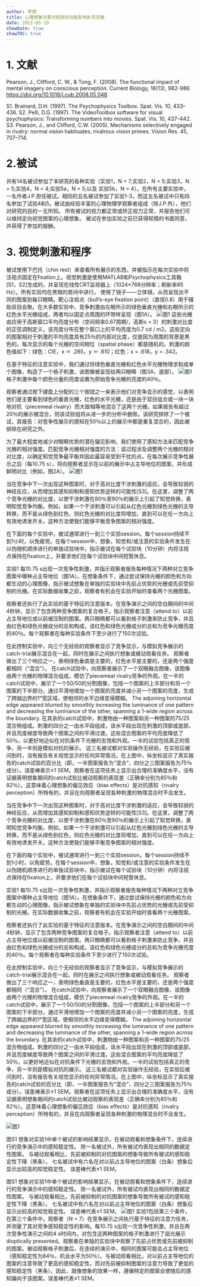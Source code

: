 ```yaml
---
author: 李想
title: 心理想象对意识知觉的功能影响补充文献
date: 2021-05-19
showDate: true
showTOC: true
---
```

# 1.	文献
Pearson, J., Clifford, C. W., & Tong, F. (2008). The functional impact of mental imagery on conscious perception. Current Biology, 18(13), 982-986. https://doi.org/10.1016/j.cub.2008.05.048

S1. Brainard, D.H. (1997). The Psychophysics Toolbox. Spat. Vis. 10, 433–436.
S2. Pelli, D.G. (1997). The VideoToolbox software for visual psychophysics: Transforming numbers into movies. Spat. Vis. 10, 437–442.
S3. Pearson, J., and Clifford, C.W. (2005). Mechanisms selectively engaged in rivalry: normal vision habituates, rivalrous vision primes. Vision Res.
45, 707–714.

# 2.被试
共有14名被试参加了本研究的各种实验（实验1，N = 7;实验2，N = 5;实验3，N = 5;实验4，N = 4;实验5a，N = 5;以及 实验5b，N = 4）。在所有主要实验中，一名作者J.P.担任被试。相同的五名被试参加了实验1-3，而这五名被试中只有四名参加了试验4和5。被试由经验丰富的心理物理学观察者组成（除J.P.外），他们对研究的目的一无所知。 所有被试的视力都正常或矫正视力正常，并报告他们可以维持定向视觉图案的心理想象。 被试在参加实验之前已获得知情的书面同意，并获得了参加的报酬。

# 3. 视觉刺激和程序
被试使用下巴托（chin rest）来查看所有展示的东西，并被指示在每次实验中将注视点固定在fixation上。视觉刺激是使用MATLAB和Psychophysics工具箱[S1，S2]生成的，并呈现在线性CRT监视器上（1024×768分辨率；刷新率85 Hz）。所有实验均在黑暗的房间中进行。
使用了镜子——立体镜，从而呈现出不同的图案到每只眼睛。靶心注视点（bull’s-eye fixation point）（直径0.8）用于辅助双目会聚。在大多数实验中，竞争刺激由左眼所示的绿色垂直光栅和右眼所示的红色水平光栅组成，两者均以固定点周围的环带样呈现（图1A）。
![图1](../Supporting_Information/2021-05-19-LX2-Fig1.png)
这些光栅由应用于高斯窗口平均亮度分布（空间频率0.67周期/，高斯s = 3）的刺激对比度的正弦调制定义，该亮度分布在整个窗口上的平均亮度为0.7 cd / m2。这些定向的图案相对于刺激的平均亮度具有25％的内部对比度，仅是因为周围的背景是黑色的。每次显示的每个光栅的空间相位（spatial phase）都是随机的。刺激的颜色值如下：绿色：CIE，x ＝ .285，y ＝ .610；红色：x = .618，y = .342。

在基于特征的注意实验中，我们通过将绿色垂直光栅和红色水平光栅物理求和成单个图像，构造了一个格子刺激，该图像被呈现给两只眼睛（图3A，底部）。
![图1](../Supporting_Information/2021-05-19-LX2-Fig2.png)
格子刺激中每个颜色分量的亮度设置为原始竞争光栅的亮度的40％。 

观察者通过按下键盘上分配的三个按钮之一来表示他们对竞争显示的感觉，以表明他们是主要看到绿色的垂直光栅，红色的水平光栅，还是由于双目组合或一块一块地对抗（piecemeal rivalry）而大致相等地混合了这两个光栅。如果报告有超过20％的展示被混合，则该试验组将从进一步的分析中删除。该研究排除了一个被试，其报告：对竞争性展示的感知在50％以上的展示中都是重复混合的，因此被排除在研究之外。

为了最大程度地减少对眼睛优势的潜在偏见影响，我们使用了感知方法来匹配竞争光栅的相对强度。匹配竞争光栅相对强度的方法：该过程涉及调整两个光栅的相对对比度，以确定知觉竞争最平衡并因此最容易受到干扰的点。在每次展示竞争性展示之后（每10.75 s），将向观察者显示在以前的展示中占主导地位的图案，并形成鲜明对比（例如，图2A）。
![图1](../Supporting_Information/2021-05-19-LX2-Fig3.png)

当在竞争中下一次出现这种图案时，对于高对比度干涉刺激的适应，会导致较弱的神经反应，从而增加其感知抑制和感知优势逆转的可能性[S3]。在这里，调整了两个竞争光栅的对比度，以使干涉刺激在80％至90％的展示上引起了知觉转换，表明知觉竞争均衡。例如，如果一个干涉刺激可以引起从红色光栅到绿色光栅的主导转换，而不是从绿色到红色，则红色光栅的对比度将增加，直到可以在任一方向上有效地诱发开关。这种方法使我们能够平衡竞争图案的相对强度。

在下面的每个实验中，被试通常进行一到三个实验session。每个session持续不到1小时，以免疲劳。在每个session中，想象，知觉和/或注意的实验条件发生在以伪随机顺序进行的单独试验块中。指示被试在每个试验块（10分钟）内将注视点保持在fixation上，并要求他们在每个试验块中间短暂休息。

实验1
每10.75 s出现一次竞争性刺激，并指示观察者报告每种情况下两种对立竞争图案中哪种占主导地位（图1A）。在想象条件下，通过尝试保持光栅的颜色和方向都生动的心理图像，指示被试想象在单独的实验块中先前占优势的光栅或先前受抑制的光栅。在实际数据收集之前，观察者有机会在实验开始时查看两个光栅图案。

观察者还执行了此实验的基于特征的注意版本。在竞争演示之间的空白期间的中间4秒钟，显示了包含两种竞争图案的复合格子。指示观察者注意（attend to）以前占主导地位或以前被压制的图案。两只眼睛都可以看到格子刺激来防止竞争，并且由红色和绿色光栅成分的总和构成，该红色和绿色光栅成分的总和为竞争光栅亮度的40％。每个观察者在每种实验条件下至少进行了150次试验。

在此控制实验中，向三个无经验的观察者显示了竞争显示，与模拟竞争展示的catch-trial展示混合在一起，同时在展示之间执行想象或被动观看任务。
观察者做出了三个响应之一，表明绿色垂直是主要的，红色水平是主要的，还是两个强度都相同（“混合”）。
在catch试验中，向观察者展示了一个双眼融合图像，该图像由两个光栅的物理混合组成，模仿了piecemeal rivalry竞争的外观。在一半的catch试验中，展示了一个50/50的分割图像，包括一个图案的上半部分和另一个图案的下半部分。通过平滑地增加一个图案的亮度并减小另一个图案的亮度，生成了跨越边界的1°宽区域，使相邻的水平边缘变得模糊。
The adjoining horizontal edge appeared blurred by smoothly increasing the luminance of one pattern and decreasing the luminance of the other, spanning a 1-wide region across the boundary.
在其余的catch试验中，刺激物由一种图案和另一种图案的75/25混合物组成。刺激的四分之一由水平段组成，该水平段出现在刺激的顶部或底部，并且亮度梯度导致两个图案之间的平滑过渡。这些混合图案的平均亮度降低了50％，以更好地近似在对抗条件下光栅的去饱和外观。一半的试验包括真正的竞争，另一半则是模拟对抗的展示。
这三名被试都对实验操作无经验，在实验后被问到时，没有报告有关视觉显示的任何异常情况。在上图中，纵坐标显示了真实报告的catch试验的百分比（即，一半图案报告为“混合”，四分之三图案报告为75％成分）。误差棒表示±1 SEM。观察者在这项任务上显示出合理的准确度水平，没有证据表明想象期间的catch试验比被动观察的表现差（正确率分别为85％和82％）。这意味着心理想象的偏见效应（bias effects）是对抗感知（rivalry perception）所特有的，并且在向观察者呈现各种刺激的物理混合时不会发生。

当在竞争中下一次出现这种图案时，对于高对比度干涉刺激的适应，会导致较弱的神经反应，从而增加其感知抑制和感知优势逆转的可能性[S3]。在这里，调整了两个竞争光栅的对比度，以使干涉刺激在80％至90％的展示上引起了知觉转换，表明知觉竞争均衡。例如，如果一个干涉刺激可以引起从红色光栅到绿色光栅的主导转换，而不是从绿色到红色，则红色光栅的对比度将增加，直到可以在任一方向上有效地诱发开关。这种方法使我们能够平衡竞争图案的相对强度。

在下面的每个实验中，被试通常进行一到三个实验session。每个session持续不到1小时，以免疲劳。在每个session中，想象，知觉和/或注意的实验条件发生在以伪随机顺序进行的单独试验块中。指示被试在每个试验块（10分钟）内将注视点保持在fixation上，并要求他们在每个试验块中间短暂休息。

实验1
每10.75 s出现一次竞争性刺激，并指示观察者报告每种情况下两种对立竞争图案中哪种占主导地位（图1A）。在想象条件下，通过尝试保持光栅的颜色和方向都生动的心理图像，指示被试想象在单独的实验块中先前占优势的光栅或先前受抑制的光栅。在实际数据收集之前，观察者有机会在实验开始时查看两个光栅图案。

观察者还执行了此实验的基于特征的注意版本。在竞争演示之间的空白期间的中间4秒钟，显示了包含两种竞争图案的复合格子。指示观察者注意（attend to）以前占主导地位或以前被压制的图案。两只眼睛都可以看到格子刺激来防止竞争，并且由红色和绿色光栅成分的总和构成，该红色和绿色光栅成分的总和为竞争光栅亮度的40％。每个观察者在每种实验条件下至少进行了150次试验。

在此控制实验中，向三个无经验的观察者显示了竞争显示，与模拟竞争展示的catch-trial展示混合在一起，同时在展示之间执行想象或被动观看任务。
观察者做出了三个响应之一，表明绿色垂直是主要的，红色水平是主要的，还是两个强度都相同（“混合”）。
在catch试验中，向观察者展示了一个双眼融合图像，该图像由两个光栅的物理混合组成，模仿了piecemeal rivalry竞争的外观。在一半的catch试验中，展示了一个50/50的分割图像，包括一个图案的上半部分和另一个图案的下半部分。通过平滑地增加一个图案的亮度并减小另一个图案的亮度，生成了跨越边界的1°宽区域，使相邻的水平边缘变得模糊。
The adjoining horizontal edge appeared blurred by smoothly increasing the luminance of one pattern and decreasing the luminance of the other, spanning a 1-wide region across the boundary.
在其余的catch试验中，刺激物由一种图案和另一种图案的75/25混合物组成。刺激的四分之一由水平段组成，该水平段出现在刺激的顶部或底部，并且亮度梯度导致两个图案之间的平滑过渡。这些混合图案的平均亮度降低了50％，以更好地近似在对抗条件下光栅的去饱和外观。一半的试验包括真正的竞争，另一半则是模拟对抗的展示。
这三名被试都对实验操作无经验，在实验后被问到时，没有报告有关视觉显示的任何异常情况。在上图中，纵坐标显示了真实报告的catch试验的百分比（即，一半图案报告为“混合”，四分之三图案报告为75％成分）。误差棒表示±1 SEM。观察者在这项任务上显示出合理的准确度水平，没有证据表明想象期间的catch试验比被动观察的表现差（正确率分别为85％和82％）。这意味着心理想象的偏见效应（bias effects）是对抗感知（rivalry perception）所特有的，并且在向观察者呈现各种刺激的物理混合时不会发生。


![图1](../Supporting_Information/2021-05-19-LX2-Fig4.png)

图S1 想象对实验1中单个被试的影响结果显示，在被动观看和想象条件下，连续进行的竞争演示中的感知稳定性。 除一名被试外，所有被试均表现出相同的数据定性图案。 与被动观看相比，先前被抑制的对抗图案的想象导致所有被试的感知稳定性下降（黑条）。 七名被试中有六名在对以前占主导地位的图案（白条）想象后显示出较高的知觉稳定性。 误差棒代表±1 SEM。

图S1 想象对实验1中单个被试的影响结果显示，在被动观看和想象条件下，连续进行的竞争演示中的感知稳定性。 除一名被试外，所有被试均表现出相同的数据定性图案。 与被动观看相比，先前被抑制的对抗图案的想象导致所有被试的感知稳定性下降（黑条）。 七名被试中有六名在对以前占主导地位的图案（白条）想象后显示出较高的知觉稳定性。 误差棒代表±1 SEM。
![图1](../Supporting_Information/2021-05-19-LX2-Fig5.png)
实验1包括第三个条件，在第三个条件中，观察者（N = 7）在竞争展示之间执行基于特征的注意力任务，并测量了其对竞争感知稳定性的影响。每10.75 s出现一次竞争性刺激，并且在两次竞争性演示之间的4 s时间内，对包含这两种图案的格子刺激进行了屈光展示dioptically presented。观察者在单独的实验块中观察了先前占优势或先前被抑制的图案。被动观察格子刺激后，在连续的演示中，相同的图案可能会占主导地位（感知稳定性为84％，机会水平为50％）。与被动观看相比，对以前占主导地位的图案的注意导致了更高的感知稳定性，而对先前被抑制图案的注意力导致了更低的感知稳定性（黑条）。因此，就像想象的效果一样，遵循特定的图案会使随后的感知偏向于该图案。误差棒代表±1 SEM。





